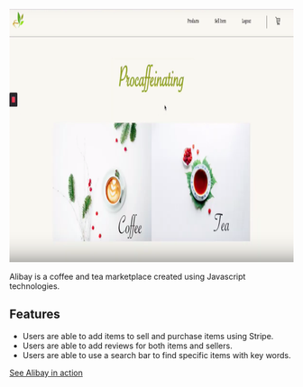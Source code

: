 <img src="Images/header.png" height="450px"></img>

Alibay is a coffee and tea marketplace created using Javascript technologies.

## Features
- Users are able to add items to sell and purchase items using Stripe.
- Users are able to add reviews for both items and sellers.
- Users are able to use a search bar to find specific items with key words. 

[See Alibay in action](https://www.youtube.com/watch?v=nv8KnEQLgDM&feature=youtu.be)
